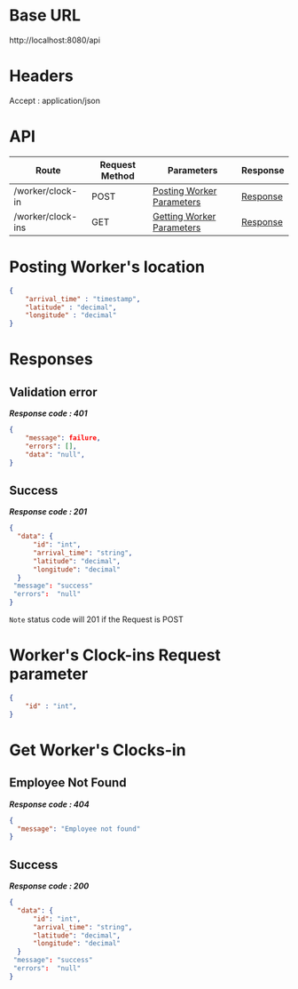 # Base URL
http://localhost:8080/api


# Headers



Accept : application/json



# API 



| Route                           | Request Method | Parameters                                           | Response  |
| -----------                     | -----------    |-----------                                           |---------- |
|/worker/clock-in                 | POST           |  [Posting Worker Parameters](#PostWorkerRequest)     |[Response](#Response)|
|/worker/clock-ins                | GET            |  [Getting Worker Parameters](#GetWorkerRequest)      |[Response](#GetResponse)|






# <a name="PostWorkerRequest"> </a> Posting Worker's location 

```json
{
    "arrival_time" : "timestamp",
    "latitude" : "decimal",
    "longitude" : "decimal"
} 
```




# <a name="Response"> </a> Responses 

## Validation error 
__*Response code : 401*__

```json 
{
    "message": failure,
    "errors": [],
    "data": "null",
}
```
## Success  
__*Response code : 201*__
```json 
{
  "data": {
      "id": "int",
      "arrival_time": "string",
      "latitude": "decimal",
      "longitude": "decimal"
  }
 "message": "success"
 "errors":  "null"
}
```

`Note` status code will 201 if the Request is POST




# <a name="GetWorkerRequest"> </a> Worker's Clock-ins Request parameter 

```json
{
    "id" : "int",
} 
```



# <a name="GetResponse"> </a> Get Worker's Clocks-in 




## Employee Not Found 
__*Response code : 404*__

```json 
{
  "message": "Employee not found"
}
```



## Success  
__*Response code : 200*__
```json
{
  "data": {
      "id": "int",
      "arrival_time": "string",
      "latitude": "decimal",
      "longitude": "decimal"
  }
 "message": "success"
 "errors":  "null"
}
```
